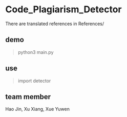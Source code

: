 # Code_Plagiarism_Detector
There are translated references in References/

## demo
> python3 main.py

## use
> import detector

## team member
Hao Jin, Xu Xiang, Xue Yuwen
